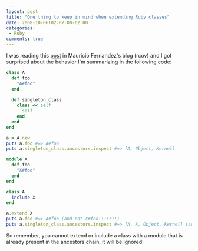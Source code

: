 ```yaml
---
layout: post
title: "One thing to keep in mind when extending Ruby classes"
date: 2008-10-06T02:07:00-02:00
categories:
 - Ruby
comments: true
---
```

I was reading this [post](http://eigenclass.org/hiki/class+hierarchy+introspection+evil.rb) in Mauricio Fernandez's blog (rcov) and I got surprised about the behavior I'm summarizing in the following code:

```ruby
class A
  def foo
    "A#foo"
  end
  
  def singleton_class
    class << self
      self
    end
  end
end

a = A.new
puts a.foo #=> A#foo
puts a.singleton_class.ancestors.inspect #=> [A, Object, Kernel]

module X
  def foo
    "X#foo"
  end
end

class A
  include X
end

a.extend X
puts a.foo #=> A#foo (and not X#foo!!!!!!!)
puts a.singleton_class.ancestors.inspect #=> [A, X, Object, Kernel] (and not [X, A, X, Object, Kernel])
```

So remember, you cannot extend or include a class with a module that is already present in the ancestors chain, it will be ignored!
